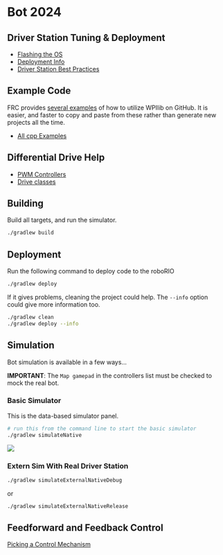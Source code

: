 # Bot 2024

## Driver Station Tuning & Deployment
* [Flashing the OS](https://docs.wpilib.org/en/stable/docs/zero-to-robot/step-3/imaging-your-roborio.html)
* [Deployment Info](https://docs.wpilib.org/en/stable/docs/software/vscode-overview/deploying-robot-code.html#building-and-deploying-robot-code)
* [Driver Station Best Practices](https://frcdocs.wpi.edu/en/2022/docs/software/driverstation/driver-station-best-practices.html)

## Example Code

FRC provides [several examples](https://github.com/wpilibsuite/allwpilib/tree/main/wpilibcExamples/src/main/cpp/examples) of how to utilize WPIlib on GitHub.  It is easier, and faster to copy and paste from these rather than generate new projects all the time.

* [All cpp Examples](https://github.com/wpilibsuite/allwpilib/tree/main/wpilibcExamples/src/main/cpp/examples)

## Differential Drive Help

* [PWM Controllers](https://docs.wpilib.org/en/stable/docs/software/hardware-apis/motors/pwm-controllers.html)
* [Drive classes](https://docs.wpilib.org/en/stable/docs/software/hardware-apis/motors/wpi-drive-classes.html)

## Building
Build all targets, and run the simulator.
```bash
./gradlew build
```

## Deployment
Run the following command to deploy code to the roboRIO
```bash
./gradlew deploy
```

If it gives problems, cleaning the project could help. The `--info` option could give more information too.
```bash
./gradlew clean
./gradlew deploy --info

```

## Simulation
Bot simulation is available in a few ways...

**IMPORTANT**: The `Map gamepad` in the controllers list must be checked to mock the real bot.

### Basic Simulator
This is the data-based simulator panel.

```bash
# run this from the command line to start the basic simulator
./gradlew simulateNative
```

![](doc/images/basic-simulator.png)

### Extern Sim With Real Driver Station

```bash
./gradlew simulateExternalNativeDebug
```
or
```bash
./gradlew simulateExternalNativeRelease
```

## Feedforward and Feedback Control

[Picking a Control Mechanism](https://docs.wpilib.org/en/stable/docs/software/advanced-controls/introduction/picking-control-strategy.html)
